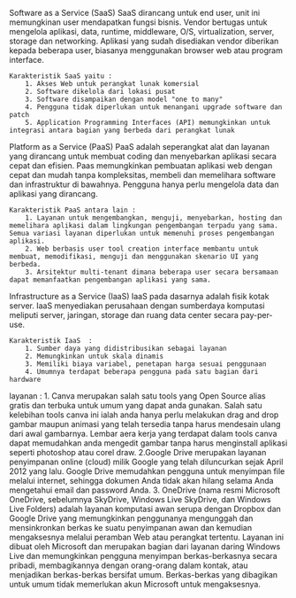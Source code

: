 Software as a Service (SaaS)
	SaaS dirancang untuk end user, unit ini memungkinan user mendapatkan fungsi bisnis. Vendor bertugas untuk mengelola aplikasi, data, runtime, middleware, O/S, virtualization, server, storage dan networking. Aplikasi yang sudah disediakan vendor diberikan kepada beberapa user, biasanya menggunakan browser web atau program interface.

	Karakteristik SaaS yaitu :
		1. Akses Web untuk perangkat lunak komersial
		2. Software dikelola dari lokasi pusat
		3. Software disampaikan dengan model "one to many"
		4. Pengguna tidak diperlukan untuk menangani upgrade software dan patch
		5. Application Programming Interfaces (API) memungkinkan untuk integrasi antara bagian yang berbeda dari perangkat lunak


Platform as a Service (PaaS)
	PaaS adalah seperangkat alat dan layanan yang dirancang untuk membuat coding dan menyebarkan aplikasi secara cepat dan efisien. Paas memungkinkan pembuatan aplikasi web dengan cepat dan mudah tanpa kompleksitas, membeli dan memelihara software dan infrastruktur di bawahnya. Pengguna hanya perlu mengelola data dan aplikasi yang dirancang.
	
	Karakteristik PaaS antara lain :
		1. Layanan untuk mengembangkan, menguji, menyebarkan, hosting dan memelihara aplikasi dalam lingkungan pengembangan terpadu yang sama. Semua variasi layanan diperlukan untuk memenuhi proses pengembangan aplikasi.
		2. Web berbasis user tool creation interface membantu untuk membuat, memodifikasi, menguji dan menggunakan skenario UI yang berbeda.
		3. Arsitektur multi-tenant dimana beberapa user secara bersamaan dapat memanfaatkan pengembangan aplikasi yang sama.

Infrastructure as a Service (IaaS)
	IaaS pada dasarnya adalah fisik kotak server. IaaS menyediakan perusahaan dengan sumberdaya komputasi meliputi server, jaringan, storage dan ruang data center secara pay-per-use.
	
	Karakteristik IaaS  :
		1. Sumber daya yang didistribusikan sebagai layanan
		2. Memungkinkan untuk skala dinamis
		3. Memiliki biaya variabel, penetapan harga sesuai penggunaan
		4. Umumnya terdapat beberapa pengguna pada satu bagian dari hardware

layanan :
	1. Canva
		 merupakan salah satu tools yang Open Source alias gratis dan terbuka untuk umum yang dapat anda gunakan. Salah satu kelebihan tools canva ini ialah anda hanya perlu melakukan drag and drop gambar maupun animasi yang telah tersedia tanpa harus mendesain ulang dari awal gambarnya. Lembar aera kerja yang terdapat dalam tools canva dapat memudahkan anda mengedit gambar tanpa harus menginstall aplikasi seperti photoshop atau corel draw.
	2.Google Drive 
		merupakan layanan penyimpanan online (cloud) milik Google yang telah diluncurkan sejak April 2012 yang lalu. Google Drive memudahkan pengguna untuk menyimpan file melalui internet, sehingga dokumen Anda tidak akan hilang selama Anda mengetahui email dan password Anda.
	3. OneDrive (nama resmi Microsoft OneDrive, sebelumnya SkyDrive, Windows Live SkyDrive, dan Windows Live 
		Folders) adalah layanan komputasi awan serupa dengan Dropbox dan Google Drive yang memungkinkan penggunanya mengunggah dan mensinkronkan berkas ke suatu penyimpanan awan dan kemudian mengaksesnya melalui peramban Web atau perangkat tertentu. Layanan ini dibuat oleh Microsoft dan merupakan bagian dari layanan daring Windows Live dan memungkinkan pengguna menyimpan berkas-berkasnya secara pribadi, membagikannya dengan orang-orang dalam kontak, atau menjadikan berkas-berkas bersifat umum. Berkas-berkas yang dibagikan untuk umum tidak memerlukan akun Microsoft untuk mengaksesnya.